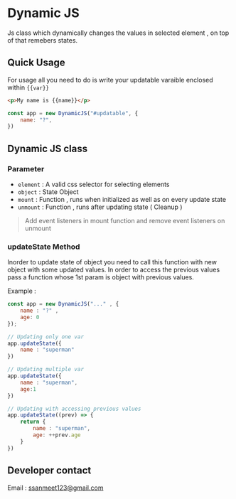 # Dynamic JS

Js class which dynamically changes the values in selected element , on top of that remebers states.

## Quick Usage

For usage all you need to do is write your updatable varaible enclosed within `{{var}}`

```html
<p>My name is {{name}}</p>
```

```js
const app = new DynamicJS("#updatable", {
    name: "?",
})
```

## Dynamic JS class

### Parameter

- `element` : A valid css selector for selecting elements
- `object` : State Object
- `mount` : Function , runs when initialized as well as on every update state
- `unmount` : Function , runs after updating state ( Cleanup )

> Add event listeners in mount function and remove event listeners on unmount

### updateState Method

Inorder to update state of object you need to call this function with new object with some updated values. In order to access the previous values pass a function whose 1st param is object with previous values.

Example :

```js
const app = new DynamicJS("..." , { 
    name : "?" , 
    age: 0
});
```

```js
// Updating only one var
app.updateState({
    name : "superman"
})
```

```js
// Updating multiple var
app.updateState({
    name : "superman",
    age:1
})
```

```js
// Updating with accessing previous values
app.updateState((prev) => {
    return {
        name : "superman",
        age: ++prev.age
    }
})
```

## Developer contact

Email : ssanmeet123@gmail.com
